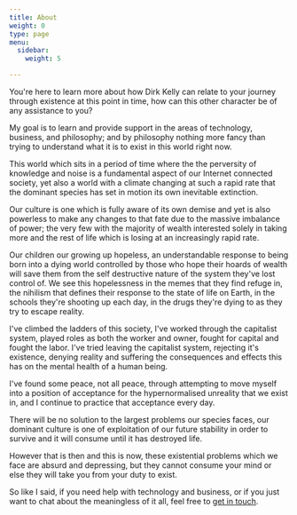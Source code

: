 ```yaml
---
title: About
weight: 0
type: page
menu:
  sidebar:
    weight: 5

---
```

You're here to learn more about how Dirk Kelly can relate to your journey through existence at this point in time, how can this other character be of any assistance to you?

My goal is to learn and provide support in the areas of technology, business, and philosophy; and by philosophy nothing more fancy than trying to understand what it is to exist in this world right now.

This world which sits in a period of time where the the perversity of knowledge and noise is a fundamental aspect of our Internet connected society, yet also a world with a climate changing at such a rapid rate that the dominant species has set in motion its own inevitable extinction.

Our culture is one which is fully aware of its own demise and yet is also powerless to make any changes to that fate due to the massive imbalance of power; the very few with the majority of wealth interested solely in taking more and the rest of life which is losing at an increasingly rapid rate.

Our children our growing up hopeless, an understandable response to being born into a dying world controlled by those who hope their hoards of wealth will save them from the self destructive nature of the system they've lost control of. We see this hopelessness in the memes that they find refuge in, the nihilism that defines their response to the state of life on Earth, in the schools they're shooting up each day, in the drugs they're dying to as they try to escape reality.

I've climbed the ladders of this society, I've worked through the capitalist system, played roles as both the worker and owner, fought for capital and fought the labor. I've tried leaving the capitalist system, rejecting it's existence, denying reality and suffering the consequences and effects this has on the mental health of a human being.

I've found some peace, not all peace, through attempting to move myself into a position of acceptance for the hypernormalised unreality that we exist in, and I continue to practice that acceptance every day.

There will be no solution to the largest problems our species faces, our dominant culture is one of exploitation of our future stability in order to survive and it will consume until it has destroyed life.

However that is then and this is now, these existential problems which we face are absurd and depressing, but they cannot consume your mind or else they will take you from your duty to exist.

So like I said, if you need help with technology and business, or if you just want to chat about the meaningless of it all, feel free to [get in touch](/contact/ "Contact Me").